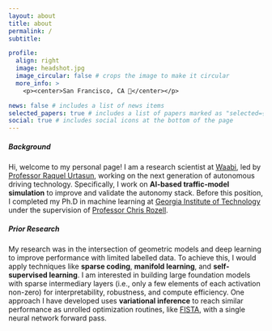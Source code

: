 ```yaml
---
layout: about
title: about
permalink: /
subtitle:

profile:
  align: right
  image: headshot.jpg
  image_circular: false # crops the image to make it circular
  more_info: >
    <p><center>San Francisco, CA 🌁</center></p>

news: false # includes a list of news items
selected_papers: true # includes a list of papers marked as "selected={true}"
social: true # includes social icons at the bottom of the page
---
```

##### Background
Hi, welcome to my personal page! I am a research scientist at [Waabi](http://waabi.ai), led by [Professor Raquel Urtasun](http://www.cs.toronto.edu/~urtasun/), working on the next generation of autonomous driving technology. Specifically, I work on **AI-based traffic-model simulation** to improve and validate the autonomy stack. Before this position, I completed my Ph.D in machine learning at [Georgia Institute of Technology](https://ml.gatech.edu/) under the supervision of [Professor Chris Rozell](https://siplab.gatech.edu/rozell.html).

##### Prior Research
My research was in the intersection of geometric models and deep learning to improve performance with limited labelled data. To achieve this, I would apply techniques like **sparse coding**, **manifold learning**, and **self-supervised learning**. I am interested in building large foundation models with sparse intermediary layers (i.e., only a few elements of each activation non-zero) for interpretability, robustness, and compute efficiency. One approach I have developed uses **variational inference** to reach similar performance as unrolled optimization routines, like [FISTA](http://www.stat.cmu.edu/~ryantibs/convexopt/lectures/prox-grad.pdf), with a single neural network forward pass.
